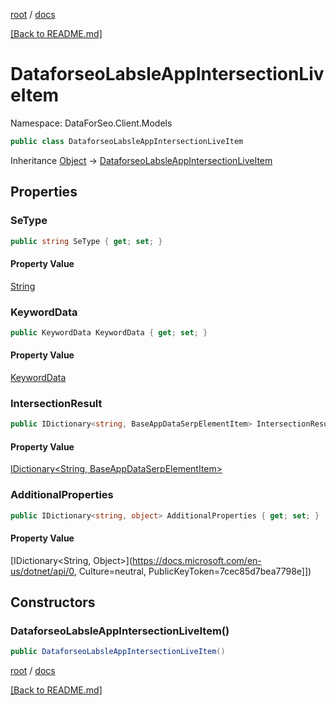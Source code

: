 [root](./../ "root") / [docs](./ "docs")

[[Back to README.md]](./../README.md "[Back to README.md]")

# DataforseoLabsleAppIntersectionLiveItem

Namespace: DataForSeo.Client.Models

```csharp
public class DataforseoLabsleAppIntersectionLiveItem
```

Inheritance [Object](https://docs.microsoft.com/en-us/dotnet/api/Object) → [DataforseoLabsleAppIntersectionLiveItem](./DataforseoLabsleAppIntersectionLiveItem.md)

## Properties

### **SeType**

```csharp
public string SeType { get; set; }
```

#### Property Value

[String](https://docs.microsoft.com/en-us/dotnet/api/String)<br>

### **KeywordData**

```csharp
public KeywordData KeywordData { get; set; }
```

#### Property Value

[KeywordData](./KeywordData.md)<br>

### **IntersectionResult**

```csharp
public IDictionary<string, BaseAppDataSerpElementItem> IntersectionResult { get; set; }
```

#### Property Value

[IDictionary&lt;String, BaseAppDataSerpElementItem&gt;](./BaseAppDataSerpElementItem.md)<br>

### **AdditionalProperties**

```csharp
public IDictionary<string, object> AdditionalProperties { get; set; }
```

#### Property Value

[IDictionary&lt;String, Object&gt;](https://docs.microsoft.com/en-us/dotnet/api/0, Culture=neutral, PublicKeyToken=7cec85d7bea7798e]])<br>

## Constructors

### **DataforseoLabsleAppIntersectionLiveItem()**

```csharp
public DataforseoLabsleAppIntersectionLiveItem()
```

[root](./../ "root") / [docs](./ "docs")

[[Back to README.md]](./../README.md "[Back to README.md]")